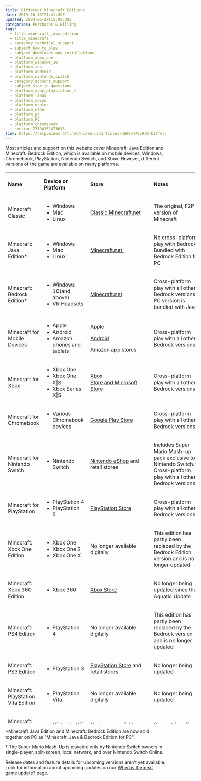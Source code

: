 ```yaml
---
title: Different Minecraft Editions
date: 2019-10-13T21:41:49Z
updated: 2024-05-22T15:00:30Z
categories: Purchases & Billing
tags:
  - title_minecraft_java_edition
  - title_minecraft
  - category_technical_support
  - subject_how_to_play
  - subject_downloads_and_installations
  - platform_xbox_one
  - platform_windows_10
  - platform_ios
  - platform_android
  - platform_nintendo_switch
  - category_account_support
  - subject_sign_in_questions
  - platform_sony_playstation_4
  - platform_linux
  - platform_macos
  - platform_oculus
  - platform_other
  - platform_pc
  - platform_PC
  - platform_chromebook
  - section_27194152473613
link: https://help.minecraft.net/hc/en-us/articles/360034753992-Different-Minecraft-Editions
---
```


Most articles and support on this website cover Minecraft: Java Edition and Minecraft: Bedrock Edition, which is available on mobile devices, Windows, Chromebook, PlayStation, Nintendo Switch, and Xbox. However, different versions of the game are available on many platforms. 

<table style="height: 1728px; width: 598px;" data-border="1px" data-cellpadding="1px" data-tablestyle="MsoNormalTable" data-tablelook="1184" aria-rowcount="17">
<colgroup>
<col style="width: 25%" />
<col style="width: 25%" />
<col style="width: 25%" />
<col style="width: 25%" />
</colgroup>
<tbody>
<tr aria-rowindex="1">
<td class="wysiwyg-text-align-center" style="width: 20%" data-celllook="4369"><p><strong>Name</strong> </p></td>
<td class="wysiwyg-text-align-center" style="width: 30%" data-celllook="4369"><p><strong>Device or Platform</strong> </p></td>
<td class="wysiwyg-text-align-center" style="width: 30%" data-celllook="4369"><p><strong>Store</strong> </p></td>
<td class="wysiwyg-text-align-center" style="width: 20%" data-celllook="4369"><p><strong>Notes</strong> </p></td>
</tr>
<tr>
<td class="wysiwyg-text-align-center" style="width: 89.075px"><p>Minecraft Classic</p></td>
<td class="wysiwyg-text-align-left" style="width: 143.475px"><ul>
<li>Windows</li>
<li>Mac</li>
<li>Linux </li>
</ul></td>
<td class="wysiwyg-text-align-center" style="width: 173.212px"><p><a href="https://classic.minecraft.net/">Classic.Minecraft.net</a></p></td>
<td class="wysiwyg-text-align-left" style="width: 148.238px"><p>The original, F2P version of Minecraft</p></td>
</tr>
<tr aria-rowindex="2">
<td class="wysiwyg-text-align-center" style="width: 89.075px" data-celllook="4369"><p>Minecraft: Java Edition* </p></td>
<td class="wysiwyg-text-align-left" style="width: 143.475px" data-celllook="4369"><ul>
<li>Windows</li>
<li>Mac</li>
<li>Linux </li>
</ul></td>
<td class="wysiwyg-text-align-center" style="width: 173.212px" data-celllook="4369"><p><a href="https://www.minecraft.net/en-us/store/minecraft-deluxe-collection-pc">Minecraft.net </a></p></td>
<td class="wysiwyg-text-align-left" style="width: 148.238px" data-celllook="4369"><p>No cross-platform play with Bedrock. Bundled with Bedrock Edition for PC</p></td>
</tr>
<tr aria-rowindex="3">
<td class="wysiwyg-text-align-center" style="width: 89.075px" data-celllook="4369"><p>Minecraft: Bedrock Edition*  </p></td>
<td class="wysiwyg-text-align-left" style="width: 143.475px" data-celllook="4369"><ul>
<li>Windows 10(and above) </li>
<li>VR Headsets </li>
</ul></td>
<td class="wysiwyg-text-align-center" style="width: 173.212px" data-celllook="4369"><p><a href="https://www.minecraft.net/en-us/store/minecraft-deluxe-collection-pc">Minecraft.net</a></p></td>
<td class="wysiwyg-text-align-left" style="width: 148.238px" data-celllook="4369"><p>Cross-platform play with all other Bedrock versions. PC version is bundled with Java</p></td>
</tr>
<tr aria-rowindex="4">
<td class="wysiwyg-text-align-center" style="width: 89.075px" data-celllook="4369"><p>Minecraft for Mobile Devices  </p></td>
<td class="wysiwyg-text-align-left" style="width: 143.475px" data-celllook="4369"><ul>
<li>Apple</li>
<li>Android</li>
<li>Amazon phones and tablets </li>
</ul></td>
<td class="wysiwyg-text-align-center" style="width: 173.212px" data-celllook="4369"><p><a href="https://apps.apple.com/us/app/minecraft/id479516143">Apple</a></p>
<p><a href="https://play.google.com/store/apps/details?id=com.mojang.minecraftpe&amp;utm_source=mcnet&amp;pli=1">Android</a></p>
<p><a href="https://www.amazon.com/Mojang-Minecraft-Pocket-Edition/dp/B00992CF6W">Amazon app stores</a><a href="https://www.amazon.com/Mojang-Minecraft-Pocket-Edition/dp/B00992CF6W"> </a></p></td>
<td class="wysiwyg-text-align-left" style="width: 148.238px" data-celllook="4369"><p>Cross-platform play with all other Bedrock versions </p></td>
</tr>
<tr aria-rowindex="5">
<td class="wysiwyg-text-align-center" style="width: 89.075px" data-celllook="4369"><p>Minecraft for Xbox </p></td>
<td class="wysiwyg-text-align-left" style="width: 143.475px" data-celllook="4369"><ul>
<li>Xbox One</li>
<li>Xbox One X|S </li>
<li>Xbox Series X|S </li>
</ul></td>
<td class="wysiwyg-text-align-center" style="width: 173.212px" data-celllook="4369"><p><a href="https://www.xbox.com/en-US/games/store/minecraft/9MVXMVT8ZKWC">Xbox Store and Microsoft Store</a></p></td>
<td class="wysiwyg-text-align-left" style="width: 148.238px" data-celllook="4369"><p>Cross-platform play with all other Bedrock versions </p></td>
</tr>
<tr>
<td style="width: 89.075px"><p>Minecraft for Chromebook</p></td>
<td class="wysiwyg-text-align-left" style="width: 143.475px"><ul>
<li>Various Chromebook devices</li>
</ul></td>
<td style="width: 173.212px"><p><a href="https://play.google.com/store/apps/details?id=com.mojang.minecraftpe">Google Play Store</a></p></td>
<td class="wysiwyg-text-align-left" style="width: 148.238px"><p>Cross-platform play with all other Bedrock versions </p></td>
</tr>
<tr aria-rowindex="6">
<td class="wysiwyg-text-align-center" style="width: 89.075px" data-celllook="4369"><p>Minecraft for Nintendo Switch  </p></td>
<td class="wysiwyg-text-align-left" style="width: 143.475px" data-celllook="4369"><ul>
<li>Nintendo Switch </li>
</ul></td>
<td class="wysiwyg-text-align-center" style="width: 173.212px" data-celllook="4369"><p><a href="https://www.nintendo.com/us/store/products/minecraft-106679/">Nintendo eShop</a> and retail stores </p></td>
<td class="wysiwyg-text-align-left" style="width: 148.238px" data-celllook="4369"><p>Includes Super Mario Mash-up pack exclusive to Nintendo Switch.† Cross-platform play with all other Bedrock versions </p></td>
</tr>
<tr aria-rowindex="7">
<td class="wysiwyg-text-align-center" style="width: 89.075px" data-celllook="4369"><p>Minecraft for PlayStation </p></td>
<td class="wysiwyg-text-align-left" style="width: 143.475px" data-celllook="4369"><ul>
<li>PlayStation 4</li>
<li>PlayStation 5 </li>
</ul></td>
<td class="wysiwyg-text-align-center" style="width: 173.212px" data-celllook="4369"><p><a href="https://www.playstation.com/en-us/games/minecraft/">PlayStation Store</a></p></td>
<td class="wysiwyg-text-align-left" style="width: 148.238px" data-celllook="4369"><p>Cross-platform play with all other Bedrock versions </p></td>
</tr>
<tr aria-rowindex="8">
<td class="wysiwyg-text-align-center" style="width: 89.075px" data-celllook="4369"><p>Minecraft: Xbox One Edition </p></td>
<td class="wysiwyg-text-align-left" style="width: 143.475px" data-celllook="4369"><ul>
<li>Xbox One</li>
<li>Xbox One S</li>
<li> Xbox One X </li>
</ul></td>
<td class="wysiwyg-text-align-center" style="width: 173.212px" data-celllook="4369"><p>No longer available digitally</p></td>
<td class="wysiwyg-text-align-left" style="width: 148.238px" data-celllook="4369"><p>This edition has partly been replaced by the Bedrock Edition version and is no longer updated </p></td>
</tr>
<tr aria-rowindex="9">
<td class="wysiwyg-text-align-center" style="width: 89.075px" data-celllook="4369"><p>Minecraft: Xbox 360 Edition </p></td>
<td class="wysiwyg-text-align-left" style="width: 143.475px" data-celllook="4369"><ul>
<li>Xbox 360 </li>
</ul></td>
<td class="wysiwyg-text-align-center" style="width: 173.212px" data-celllook="4369"><p><a href="https://www.minecraft.net/en-us/store/minecraft-xbox-360">Xbox Store</a> </p></td>
<td class="wysiwyg-text-align-left" style="width: 148.238px" data-celllook="4369"><p>No longer being updated since the Aquatic Update </p></td>
</tr>
<tr aria-rowindex="10">
<td class="wysiwyg-text-align-center" style="width: 89.075px" data-celllook="4369"><p>Minecraft: PS4 Edition </p></td>
<td class="wysiwyg-text-align-left" style="width: 143.475px" data-celllook="4369"><ul>
<li>PlayStation 4 </li>
</ul></td>
<td class="wysiwyg-text-align-center" style="width: 173.212px" data-celllook="4369"><p>No longer available digitally</p></td>
<td class="wysiwyg-text-align-left" style="width: 148.238px" data-celllook="4369"><p>This edition has partly been replaced by the Bedrock version and is no longer updated </p></td>
</tr>
<tr aria-rowindex="11">
<td class="wysiwyg-text-align-center" style="width: 89.075px" data-celllook="4369"><p>Minecraft: PS3 Edition </p></td>
<td class="wysiwyg-text-align-left" style="width: 143.475px" data-celllook="4369"><ul>
<li>PlayStation 3</li>
</ul></td>
<td class="wysiwyg-text-align-center" style="width: 173.212px" data-celllook="4369"><p><a href="https://www.minecraft.net/en-us/store/minecraft-ps3">PlayStation Store</a> and retail stores </p></td>
<td class="wysiwyg-text-align-left" style="width: 148.238px" data-celllook="4369"><p>No longer being updated </p></td>
</tr>
<tr aria-rowindex="12">
<td class="wysiwyg-text-align-center" style="width: 89.075px" data-celllook="4369"><p>Minecraft: PlayStation Vita Edition </p></td>
<td class="wysiwyg-text-align-left" style="width: 143.475px" data-celllook="4369"><ul>
<li>PlayStation Vita </li>
</ul></td>
<td class="wysiwyg-text-align-center" style="width: 173.212px" data-celllook="4369"><p>No longer available digitally</p></td>
<td class="wysiwyg-text-align-left" style="width: 148.238px" data-celllook="4369"><p>No longer being updated </p></td>
</tr>
<tr aria-rowindex="13">
<td class="wysiwyg-text-align-center" style="width: 89.075px" data-celllook="4369"><p>Minecraft: Wii U Edition </p></td>
<td class="wysiwyg-text-align-left" style="width: 143.475px" data-celllook="4369"><ul>
<li>Nintendo Wii U </li>
</ul></td>
<td class="wysiwyg-text-align-center" style="width: 173.212px" data-celllook="4369"><p>No longer available digitally </p></td>
<td class="wysiwyg-text-align-left" style="width: 148.238px" data-celllook="4369"><p>Support for off-screen play </p></td>
</tr>
<tr aria-rowindex="14">
<td class="wysiwyg-text-align-center" style="width: 89.075px" data-celllook="4369"><p>Minecraft: New Nintendo 3DS Edition </p></td>
<td class="wysiwyg-text-align-left" style="width: 143.475px" data-celllook="4369"><ul>
<li>New Nintendo 3DS </li>
</ul></td>
<td class="wysiwyg-text-align-center" style="width: 173.212px" data-celllook="4369"><p>No longer available digitally</p></td>
<td class="wysiwyg-text-align-left" style="width: 148.238px" data-celllook="4369"><p> </p></td>
</tr>
<tr aria-rowindex="15">
<td class="wysiwyg-text-align-center" style="width: 89.075px" data-celllook="4369"><p>Minecraft: China Version </p></td>
<td class="wysiwyg-text-align-left" style="width: 143.475px" data-celllook="4369"><ul>
<li>Windows</li>
<li> Android devices</li>
<li> Apple devices </li>
</ul></td>
<td class="wysiwyg-text-align-center" style="width: 173.212px" data-celllook="4369"><p><a href="https://mc.163.com/">mc.163.com</a></p></td>
<td class="wysiwyg-text-align-left" style="width: 148.238px" data-celllook="4369"><p>Available only in China </p></td>
</tr>
<tr aria-rowindex="16">
<td class="wysiwyg-text-align-center" style="width: 89.075px" data-celllook="4369"><p>Minecraft Education </p></td>
<td class="wysiwyg-text-align-left" style="width: 143.475px" data-celllook="4369"><ul>
<li>Windows</li>
<li>iPad</li>
<li>Mac</li>
<li> Chromebook </li>
</ul></td>
<td class="wysiwyg-text-align-center" style="width: 173.212px" data-celllook="4369"><p><a href="https://education.minecraft.net/en-us/get-started/download">Education.minecraft.net</a> </p></td>
<td class="wysiwyg-text-align-left" style="width: 148.238px" data-celllook="4369"><p>Developed for schools, camps and clubs, with features to create and deliver lessons for all subjects </p></td>
</tr>
<tr aria-rowindex="17">
<td class="wysiwyg-text-align-center" style="width: 89.075px" data-celllook="4369"><p>Minecraft: PI Edition </p></td>
<td class="wysiwyg-text-align-left" style="width: 143.475px" data-celllook="4369"><ul>
<li>Raspberry PI </li>
</ul></td>
<td class="wysiwyg-text-align-center" style="width: 173.212px" data-celllook="4369"><p><a href="https://www.minecraft.net/en-us/edition/pi">Pi.minecraft.net</a> </p></td>
<td class="wysiwyg-text-align-left" style="width: 148.238px" data-celllook="4369"><p>Designed for teaching and tinkering </p></td>
</tr>
</tbody>
</table>

\*Minecraft Java Edition and Minecraft: Bedrock Edition are now sold together on PC as "Minecraft: Java & Bedrock Edition for PC".

† The Super Mario Mash-Up is playable only by Nintendo Switch owners in single-player, split-screen, local network, and over Nintendo Switch Online.

Release dates and feature details for upcoming versions aren't yet available. Look for information about upcoming updates on our [When is the next game update?](https://help.minecraft.net/hc/en-us/articles/360029728812-When-is-the-next-game-update-) page.
